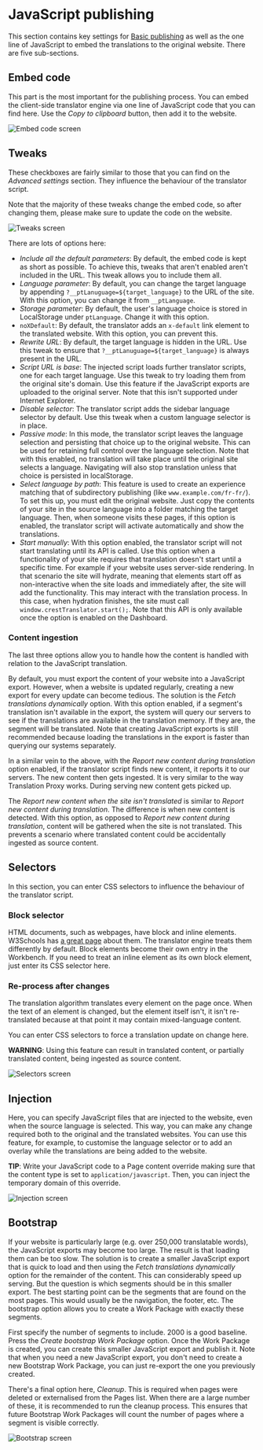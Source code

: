 # JavaScript publishing

This section contains key settings for [Basic publishing](clientsidetranslation.html) as well as the one line of JavaScript to embed the translations to the original website. There are five sub-sections.

## Embed code

This part is the most important for the publishing process. You can embed the client-side translator engine via one line of JavaScript code that you can find here. Use the *Copy to clipboard* button, then add it to the website.

![Embed code screen](/img/dashboard2/crest-settings/embed_code.png)

## Tweaks

These checkboxes are fairly similar to those that you can find on the *Advanced settings* section. They influence the behaviour of the translator script.

Note that the majority of these tweaks change the embed code, so after changing them, please make sure to update the code on the website.

![Tweaks screen](/img/dashboard2/crest-settings/tweaks.png)

There are lots of options here:

- *Include all the default parameters*: By default, the embed code is kept as short as possible. To achieve this, tweaks that aren't enabled aren't included in the URL. This tweak allows you to include them all.
- *Language parameter*: By default, you can change the target language by appending `?__ptLanuguage=${target_language}` to the URL of the site. With this option, you can change it from `__ptLanguage`.
- *Storage parameter*: By default, the user's language choice is stored in LocalStorage under `ptLanguage`. Change it with this option.
- `noXDefault`: By default, the translator adds an `x-default` link element to the translated website. With this option, you can prevent this.
- *Rewrite URL*: By default, the target language is hidden in the URL. Use this tweak to ensure that `?__ptLanuguage=${target_language}` is always present in the URL.
- *Script URL is base*: The injected script loads further translator scripts, one for each target language. Use this tweak to try loading them from the original site's domain. Use this feature if the JavaScript exports are uploaded to the original server. Note that this isn't supported under Internet Explorer.
- *Disable selector*: The translator script adds the sidebar language selector by default. Use this tweak when a custom language selector is in place.
- *Passive mode*: In this mode, the translator script leaves the language selection and persisting that choice up to the original website. This can be used for retaining full control over the language selection. Note that with this enabled, no translation will take place until the original site selects a language. Navigating will also stop translation unless that choice is persisted in localStorage.
- *Select language by path*: This feature is used to create an experience matching that of subdirectory publishing (like `www.example.com/fr-fr/`). To set this up, you must edit the original website. Just copy the contents of your site in the source language into a folder matching the target language. Then, when someone visits these pages, if this option is enabled, the translator script will activate automatically and show the translations.
- *Start manually*: With this option enabled, the translator script will not start translating until its API is called. Use this option when a functionality of your site requires that translation doesn't start until a specific time. For example if your website uses server-side rendering. In that scenario the site will hydrate, meaning that elements start off as non-interactive when the site loads and immediately after, the site will add the functionality. This may interact with the translation process. In this case, when hydration finishes, the site must call `window.crestTranslator.start();`. Note that this API is only available once the option is enabled on the Dashboard.

### Content ingestion

The last three options allow you to handle how the content is handled with relation to the JavaScript translation.

By default, you must export the content of your website into a JavaScript export. However, when a website is updated regularly, creating a new export for every update can become tedious. The solution is the *Fetch translations dynamically* option. With this option enabled, if a segment's translation isn't available in the export, the system will query our servers to see if the translations are available in the translation memory. If they are, the segment will be translated. Note that creating JavaScript exports is still recommended because loading the translations in the export is faster than querying our systems separately.

In a similar vein to the above, with the *Report new content during translation* option enabled, if the translator script finds new content, it reports it to our servers. The new content then gets ingested. It is very similar to the way Translation Proxy works. During serving new content gets picked up.

The *Report new content when the site isn't translated* is similar to *Report new content during translation*. The difference is when new content is detected. With this option, as opposed to *Report new content during translation*, content will be gathered when the site is not translated. This prevents a scenario where translated content could be accidentally ingested as source content.

## Selectors

In this section, you can enter CSS selectors to influence the behaviour of the translator script.

### Block selector

HTML documents, such as webpages, have block and inline elements. W3Schools has [a great page](https://www.w3schools.com/htmL/html_blocks.asp) about them. The translator engine treats them differently by default. Block elements become their own entry in the Workbench. If you need to treat an inline element as its own block element, just enter its CSS selector here.

### Re-process after changes

The translation algorithm translates every element on the page once. When the text of an element is changed, but the element itself isn't, it isn't re-translated because at that point it may contain mixed-language content.

You can enter CSS selectors to force a translation update on change here.

**WARNING**: Using this feature can result in translated content, or partially translated content, being ingested as source content.

![Selectors screen](/img/dashboard2/crest-settings/selectors.png)

## Injection

Here, you can specify JavaScript files that are injected to the website, even when the source language is selected. This way, you can make any change required both to the original and the translated websites. You can use this feature, for example, to customise the language selector or to add an overlay while the translations are being added to the website.

**TIP**: Write your JavaScript code to a Page content override making sure that the content type is set to `application/javascript`. Then, you can inject the temporary domain of this override.

![Injection screen](/img/dashboard2/crest-settings/injection.png)

## Bootstrap

If your website is particularly large (e.g. over 250,000 translatable words), the JavaScript exports may become too large. The result is that loading them can be too slow. The solution is to create a smaller JavaScript export that is quick to load and then using the *Fetch translations dynamically* option for the remainder of the content. This can considerably speed up serving. But the question is which segments should be in this smaller export. The best starting point can be the segments that are found on the most pages. This would usually be the navigation, the footer, etc. The bootstrap option allows you to create a Work Package with exactly these segments.

First specify the number of segments to include. 2000 is a good baseline. Press the *Create bootstrap Work Package* option. Once the Work Package is created, you can create this smaller JavaScript export and publish it. Note that when you need a new JavaScript export, you don't need to create a new Bootstrap Work Package, you can just re-export the one you previously created.

There's a final option here, *Cleanup*. This is required when pages were deleted or externalised from the Pages list. When there are a large number of these, it is recommended to run the cleanup process. This ensures that future Bootstrap Work Packages will count the number of pages where a segment is visible correctly.

![Bootstrap screen](/img/dashboard2/crest-settings/bootstrap.png)
